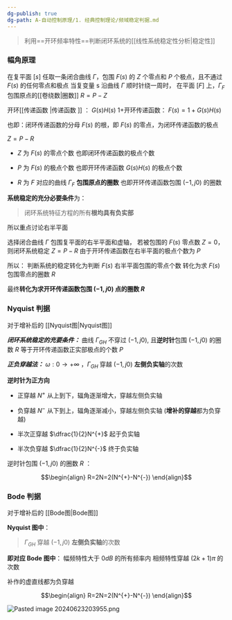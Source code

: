 ```yaml
---
dg-publish: true
dg-path: A-自动控制原理/1. 经典控制理论/频域稳定判据.md
---
```

>利用==开环频率特性==判断闭环系统的[[线性系统稳定性分析\|稳定性]]

### 幅角原理
在复平面 $[s]$ 任取一条闭合曲线 $\Gamma$，包围 $F (s)$ 的 $Z$ 个零点和 $P$ 个极点，且不通过 $F (s)$ 的任何零点和极点
当复变量 s 沿曲线 $\Gamma$ 顺时针绕一周时，
在平面 $[F]$ 上，$\Gamma_{F}$  包围原点的[[卷绕数\|圈数]]    $R=P-Z$

开环[[传递函数 \|传递函数 ]]   ：  $G(s)H(s)$
1+开环传递函数： $F(s)=1+G(s)H(s)$ 

也即：闭环传递函数的分母
$F(s)$ 的根，即 $F(s)$ 的零点，为闭环传递函数的极点

$Z=P-R$
- $Z$ 为 $F(s)$ 的零点个数
	也即闭环传递函数的极点个数
	
- $P$ 为 $F(s)$ 的极点个数
	也即开环传递函数 $G(s)H(s)$ 的极点个数
	
- $R$ 为 $F$ 对应的曲线 $\Gamma_{F}$ **包围原点的圈数**
	也即开环传递函数包围 $(-1,j 0)$ 的圈数


**系统稳定的充分必要条件**为：
>闭环系统特征方程的所有**根均具有负实部**

所以重点讨论右半平面

选择闭合曲线 $\Gamma$ 包围复平面的右半平面和虚轴，
若被包围的 $F(s)$ 零点数 $Z=0$，则闭环系统稳定
$Z=P-R$
由于开环传递函数在右半平面的极点个数为 $P$

所以：
判断系统的稳定转化为判断 $F(s)$ 右半平面包围的零点个数
转化为求 $F(s)$ 包围零点的圈数 $R$

最终**转化为求开环传递函数包围 $(-1,j0)$ 点的圈数 $R$**

### Nyquist 判据
对于增补后的 [[Nyquist图\|Nyquist图]]

***闭环系统稳定的充要条件：***
曲线 $\Gamma_{GH}$ 不穿过 $(-1,j 0)$, 且**逆时针**包围 $(-1,j 0)$ 的圈数 $R$ 等于开环传递函数正实部极点的个数 $P$

***正负穿越法：***
$\omega: 0\to +\infty$ ，$\Gamma_{GH}$ 穿越 $(-1,j 0)$ **左侧负实轴**的次数

**逆时针为正方向**

- 正穿越 $N^{+}$
	从上到下，辐角逐渐增大，穿越左侧负实轴
	
- 负穿越   $N^{-}$
	从下到上，辐角逐渐减小，穿越左侧负实轴
	(**增补的穿越**都为负穿越)
	
- 半次正穿越   $\dfrac{1}{2}N^{+}$
	起于负实轴
	
- 半次负穿越 $\dfrac{1}{2}N^{-}$
	终于负实轴

逆时针包围 $(-1,j 0)$ 的圈数 $R$ ：

$$\begin{align}
R=2N=2(N^{+}-N^{-})
\end{align}$$

### Bode 判据
对于增补后的 [[Bode图\|Bode图]]

**Nyquist 图中**：
>$\Gamma_{GH}$ 穿越 $(-1,j 0)$ **左侧负实轴**的次数

**即对应 Bode 图中**：
幅频特性大于 $0dB$ 的所有频率内
相频特性穿越 $(2k+1)\pi$ 的次数

补作的虚直线都为负穿越


$$\begin{align}
R=2N=2(N^{+}-N^{-})
\end{align}$$


![Pasted image 20240623203955.png](/img/user/Functional%20files/Photo%20Resources/Pasted%20image%2020240623203955.png)


